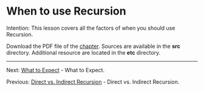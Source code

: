 # When to use Recursion

Intention: This lesson covers all the factors of when you should use Recursion.

Download the PDF file of the [chapter](chapter_4.pdf). Sources are available in the <b>src</b> directory. 
Additional resource are located in the <b>etc</b> directory.

<hr>

Next: [What to Expect](chapter_5.md "What to Expect") - What to Expect.

Previous: [Direct vs. Indirect Recursion](chapter_3.md "Direct vs. Indirect Recursion") - Direct vs. Indirect Recursion.